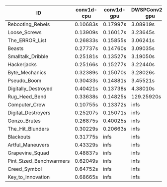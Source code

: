 |ID|conv1d-cpu|conv1d-gpu|DWSPConv2D-gpu|gemm-gpu|avg|
|-|-|-|-|-|-|
|Rebooting_Rebels|0.10683s|0.17997s|3.08919s|1.78494s|1.29024s|
|Loose_Screws|0.13909s|0.16017s|3.23645s|1.93499s|1.36768s|
|The_ERROR_List|0.26833s|0.15855s|3.06241s|2.00435s|1.37341s|
|Beasts|0.27737s|0.14760s|3.09035s|2.00427s|1.37990s|
|Smalltalk_Dribble|0.25181s|0.13527s|3.19050s|1.98782s|1.39135s|
|Hackerjacks|0.25166s|0.15277s|3.22440s|1.99890s|1.40693s|
|Byte_Mechanics|0.32389s|0.15070s|3.28026s|2.01022s|1.44127s|
|Pseudo_Boom|0.30433s|0.14881s|3.45521s|2.01101s|1.47984s|
|Digitally_Destroyed|0.40421s|0.13738s|4.38010s|2.61780s|1.88487s|
|Rug_Heed_Bend|0.33638s|0.14825s|129.25920s|4.49715s|33.56025s|
|Computer_Crew|0.10755s|0.13372s|infs|4.58568s|infs|
|Digital_Destroyers|0.25207s|0.15071s|infs|1.99936s|infs|
|Gonzo_Brutes|0.26875s|0.40025s|infs|4.47557s|infs|
|The_Hit_Blunders|0.30229s|0.20663s|infs|2.00201s|infs|
|Blackouts|0.31775s|infs|infs|1.86779s|infs|
|Artful_Maneuvers|0.43329s|infs|infs|4.57051s|infs|
|Grapevine_Squad|0.48837s|infs|infs|4.58496s|infs|
|Pint_Sized_Benchwarmers|0.62049s|infs|infs|4.55112s|infs|
|Creed_Symbol|0.64752s|infs|infs|4.60577s|infs|
|Key_to_Innovation|0.68665s|infs|infs|4.56318s|infs|
